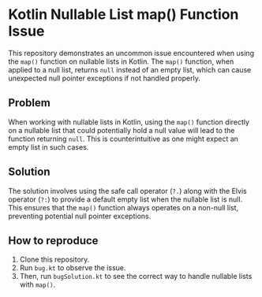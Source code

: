 # Kotlin Nullable List map() Function Issue

This repository demonstrates an uncommon issue encountered when using the `map()` function on nullable lists in Kotlin.  The `map()` function, when applied to a null list, returns `null` instead of an empty list, which can cause unexpected null pointer exceptions if not handled properly.

## Problem

When working with nullable lists in Kotlin, using the `map()` function directly on a nullable list that could potentially hold a null value will lead to the function returning `null`. This is counterintuitive as one might expect an empty list in such cases.

## Solution

The solution involves using the safe call operator (`?.`) along with the Elvis operator (`?:`) to provide a default empty list when the nullable list is null. This ensures that the `map()` function always operates on a non-null list, preventing potential null pointer exceptions.

## How to reproduce

1. Clone this repository.
2. Run `bug.kt` to observe the issue.
3. Then, run `bugSolution.kt` to see the correct way to handle nullable lists with `map()`.